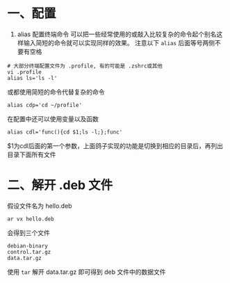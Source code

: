 # 一、配置
1. alias 配置终端命令
可以把一些经常使用的或敲入比较复杂的命令起个别名这样输入简短的命令就可以实现同样的效果。
注意以下 `alias` 后面等号两侧不要有空格
```shell
# 大部分终端配置文件为 .profile, 有的可能是 .zshrc或其他
vi .profile 
alias ls='ls -l'
```

或都使用简短的命令代替复杂的命令
```shell
alias cdp='cd ~/profile'
```

在配置中还可以使用变量以及函数
```shell
alias cdl='func(){cd $1;ls -l;};func'
```
$1为cdl后面的第一个参数，上面鸽子实现的功能是切换到相应的目录后，再列出目录下面所有文件

# 二、解开 .deb 文件
假设文件名为 hello.deb
```shell
ar vx hello.deb
```
会得到三个文件
```shell
debian-binary
control.tar.gz
data.tar.gz
```
使用 `tar` 解开 data.tar.gz 即可得到 deb 文件中的数据文件